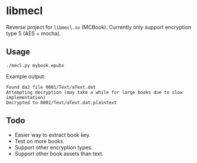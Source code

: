 # libmecl
Reverse project for `libmecl.so` (MCBook). Currently only support encryption type 5 (AES + mocha).

## Usage
`./mecl.py mybook.epubx`

Example output:
```
Found da2 file 0001/Text/aText.dat
Attempting decryption (may take a while for large books due to slow implementation)
Decrypted to 0001/Text/aText.dat.plaintext
```

## Todo
- Easier way to extract book key.
- Test on more books.
- Support other encryption types.
- Support other book assets than text.
